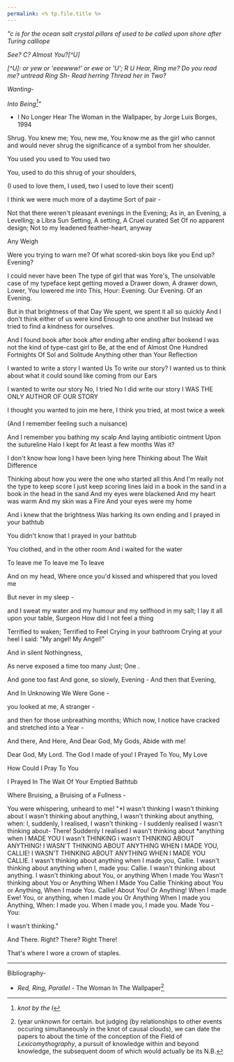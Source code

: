 ```yaml
---
permalink: <% tp.file.title %>
---
```


*"c is for the ocean salt crystal pillars of used to be called upon shore after Turing calliope*

*See?*
*C?*
*Almost You?\[^U\]*

*\[^U\]: or yew or 'eeewww!' or ewe or 'U';*
*R U Hear, Ring me?*
*Do you read me?*
*untread Ring Sh-*
*Read herring*
*Thread her in*
*Two?*

*Wanting-*

*Into Being[^f]"*

* I No Longer Hear The Woman in the Wallpaper, by Jorge Luis Borges, 1994

Shrug.
You knew me;
You, new me,
You know me as the girl who cannot and would never shrug
the significance of a symbol
from her shoulder.

You used
you used to
You used two

You, used
to do this shrug
of your shoulders,

(I used to love them,
I used,
two
I used to love their scent)

I think we were much more of a daytime
Sort of pair -

Not that there weren't pleasant evenings
in the Evening;
As in,
an Evening,
a Levelling;
a Libra Sun
Setting, A setting,
A Cruel curated Set
Of no apparent design;
Not to my leadened feather-heart, anyway

Any Weigh

Were you trying to warn me?
Of what scored-skin boys like you
End up?
Evening?

I could never have been
The type of girl that was Yore's,
The unsolvable case of
my typeface kept getting moved
a Drawer down,
A drawer down,
Lower,
You lowered me
into This,
Hour: Evening.
Our Evening.
Of an Evening.

But in that brightness of that Day
We spent, we spent it all so quickly
And I don't think either of us were kind
Enough to one another but
Instead we tried to find a kindness for ourselves.

And I found book after book after ending after ending after bookend I was not the kind of type-cast girl to Be, at the end of Almost One Hundred Fortnights
Of Sol
and Solitude
Anything other than
Your Reflection

I wanted to write a story
I wanted Us
To write our story?
I wanted us to think about what it could sound like coming from our Ears

I wanted to write our story
No, I tried No
I did write our story
I WAS THE ONLY AUTHOR OF OUR STORY

I thought you wanted to join me here,
I think you tried, at most twice a week

(And I remember feeling such a nuisance)

And I remember you bathing my scalp
And laying antibiotic ointment
Upon the sutureline Halo
I kept for
At least a few months
Was it?

I don't know how long I have been lying here
Thinking about The Wait Difference

Thinking about how you were the one who started all this
And I'm really not the type to keep score
I just
keep scoring
lines
laid in a book
in the sand
in a book in the head in the sand
And my eyes were blackened
And my heart was warm
And my skin was a Fire
And your eyes were my home

And i knew that the brightness
Was harking its own ending
and I prayed in your bathtub

You didn't know that I prayed in your bathtub

You clothed, and in the other room
And i waited for the water

To leave me
To leave me
To leave

And on my head,
Where once you'd kissed and whispered that you loved me

But never in my sleep -

and I sweat my water and my humour
and my selfhood in my salt;
I lay it all upon your table, Surgeon
How did I not feel a thing

Terrified to waken;
Terrified to Feel
Crying in your bathroom
Crying at your heel I said:
"My angel! My Angel!"

And in silent
Nothingness,

As nerve exposed a time too many
Just;
One .

And gone too fast
And gone, so slowly, Evening -
And then that Evening,

And In Unknowing We Were Gone -

you looked at me,
A stranger -

and then for those unbreathing months;
Which now, I notice
have cracked and stretched into a Year -

And there,
And Here,
And Dear God,
My Gods, Abide with me!

Dear God,
My Lord.
The God I made of you!
I Prayed To You, My Love

How Could I Pray To You

I Prayed In The Wait
Of Your Emptied Bathtub

Where
Bruising, a Bruising of a Fullness -

You were whispering, unheard to me!
"\*I wasn't thinking
I wasn't thinking about
I wasn't thinking about anything,
I wasn't thinking about anything, when:
I, suddenly, I realised, I wasn't thinking -
I suddenly realised I wasn't thinking about-
There! Suddenly I realised I wasn't thinking about \*anything when I MADE YOU
I wasn't THINKING
i wasn't THINKING ABOUT ANYTHING!
I WASN'T THINKING ABOUT ANYTHING WHEN I MADE YOU, CALLIE!
I WASN'T THINKING ABOUT ANYTHING WHEN I MADE YOU CALLIE.
I wasn't thinking about anything when I made you, Callie.
I wasn't thinking about anything when I, made you: Callie.
I wasn't thinking about anything.
I wasn't thinking about
You, or anything
When I made
You
Wasn't thinking about
You or Anything When I Made You Callie
Thinking about You or Anything,
When I made You.
Callie!
About You! Or Anything!
When I made Ewe!
You, or anything, when I made you
Or
Anything
When I made you
Anything,
When:
I made you.
When I made you,
I made you.
Made
You -
You:

I wasn't thinking."

And There.
Right? There?
Right There!

That's where
I wore
a crown
of staples.

---

Bibliography-

* *Red, Ring, Parallel* - The Woman In The Wallpaper[^Paralysos]

[^Paralysos]: (year unknown for certain. but judging (by relationships to other events occuring simultaneously in the knot of causal clouds), we can date the papers to about the time of the conception of the Field of *Lexicomythography*, a pursuit of knowledge within and beyond knowledge, the subsequent doom of which would actually be its N.B.[^N.B]

[^N.B]: NB\* (verb, noun, adj.) {at least to start with, to perform with a sort of brave little ski-jump wave in pitch at a smooth the falsetto register unconsciously but still very much so perceived by your observer while saying}: *"come in!"* -*kNot Borges*

[^f]: *knot by the I*
